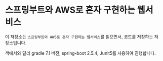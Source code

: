 # 스프링부트와 AWS로 혼자 구현하는 웹서비스

이 저장소는 `스프링부트와 AWS로 혼자 구현하는 웹서비스`를 읽으면서, 코드를 저장하는 저장소입니다.

책에서와 달리 gradle 7.1 버전, spring-boot 2.5.4, Junit5를 사용하여 진행합니다.


